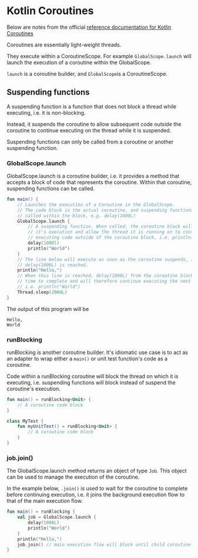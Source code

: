 # Kotlin Coroutines

Below are notes from the official [reference documentation for Kotlin Coroutines](https://kotlinlang.org/docs/reference/coroutines/basics.html)

Coroutines are essentially light-weight threads.

They execute within a CoroutineScope. For example `GlobalScope.launch` will 
launch the execution of a coroutine within the GlobalScope.

`launch` is a coroutine builder, and `GlobalScope`is a CoroutineScope.

## Suspending functions

A suspending function is a function that does not block a thread while
executing, i.e. it is non-blocking.

Instead, it suspends the coroutine to allow subsequent code 
outside the coroutine to continue executing on the thread while it
is suspended.

Suspending functions can only be called from a coroutine or another 
suspending function.

### GlobalScope.launch

GlobalScope.launch is a coroutine builder, i.e. it provides a method that accepts a block of code
that represents the coroutine. Within that coroutine, suspending functions can be called.

```kotlin
fun main() {
    // Launches the execution of a Coroutine in the GlobalScope.
    // The code block is the actual coroutine, and suspending functions can be
    // called within the block, e.g. delay(1000L)
    GlobalScope.launch {
        // A suspending function. When called, the coroutine block will suspend
        // it's execution and allow the thread it is running on to continue 
        // executing code outside of the coroutine block, i.e. println("Hello,")
        delay(1000l)
        println("World")
    }
    // The line below will execute as soon as the coroutine suspends, i.e. when
    // delay(1000L) is reached.
    println("Hello,")
    // When this line is reached, delay(1000L) from the coroutine block had 
    // time to complete and will therefore continue executing the next line, 
    // i.e. println("World")
    Thread.sleep(2000L)
}
```
The output of this program will be 
```
Hello,
World
```

### runBlocking

runBlocking is another coroutine builder. It's idiomatic use case is to act as an adapter to
wrap either a `main()` or unit test function's code as a coroutine.

Code within a runBlocking coroutine will block the thread on which it is executing, i.e. suspending
functions will block instead of suspend the coroutine's execution.

```kotlin
fun main() = runBlocking<Unit> {
    // A coroutine code block
}

class MyTest {
    fun myUnitTest() = runBlocking<Unit> {
        // A coroutine code block 
    }
}
```

### job.join()

The GlobalScope.launch method returns an object of type `Job`. This object can be used to 
manage the execution of the coroutine. 

In the example below, `.join()` is used to wait for the coroutine to complete before 
continuing execution, i.e. it joins the background execution flow to that of the main 
execution flow.

```kotlin
fun main() = runBlocking {
    val job = GlobalScope.launch {
        delay(1000L)
        println("World")
    }
    println("Hello,")
    job.join() // main execution flow will block until child coroutine completes
}
```